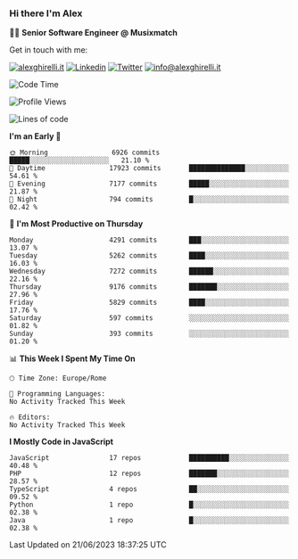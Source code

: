 ### Hi there I'm Alex

👨‍💻 __Senior Software Engineer @ Musixmatch__

Get in touch with me:

[![alexghirelli.it](https://img.shields.io/static/v1?label=alexghirelli.it&message=%20&color=red&logo=&style=flat-square&logoColor=white)](https://www.alexghirelli.it/)
[![Linkedin](https://img.shields.io/static/v1?label=Linkedin&message=%20&color=blue&logo=Linkedin&style=flat-square&logoColor=white)](https://linkedin.com/in/alexghirelli)
[![Twitter](https://img.shields.io/static/v1?label=Twitter&message=%20&color=blue&logo=Twitter&style=flat-square&logoColor=white)](https://twitter.com/alexGhirelli)
[![info@alexghirelli.it](https://img.shields.io/static/v1?label=info@alexghirelli.it&message=%20&color=red&logo=gmail&style=flat-square&logoColor=white)](mailto:info@alexghirelli.it)

<!--START_SECTION:waka-->
![Code Time](http://img.shields.io/badge/Code%20Time-7%2C466%20hrs%2056%20mins-blue)

![Profile Views](http://img.shields.io/badge/Profile%20Views-0-blue)

![Lines of code](https://img.shields.io/badge/From%20Hello%20World%20I%27ve%20Written-55.4%20million%20lines%20of%20code-blue)

**I'm an Early 🐤** 

```text
🌞 Morning                6926 commits        █████░░░░░░░░░░░░░░░░░░░░   21.10 % 
🌆 Daytime                17923 commits       ██████████████░░░░░░░░░░░   54.61 % 
🌃 Evening                7177 commits        █████░░░░░░░░░░░░░░░░░░░░   21.87 % 
🌙 Night                  794 commits         █░░░░░░░░░░░░░░░░░░░░░░░░   02.42 % 
```
📅 **I'm Most Productive on Thursday** 

```text
Monday                   4291 commits        ███░░░░░░░░░░░░░░░░░░░░░░   13.07 % 
Tuesday                  5262 commits        ████░░░░░░░░░░░░░░░░░░░░░   16.03 % 
Wednesday                7272 commits        ██████░░░░░░░░░░░░░░░░░░░   22.16 % 
Thursday                 9176 commits        ███████░░░░░░░░░░░░░░░░░░   27.96 % 
Friday                   5829 commits        ████░░░░░░░░░░░░░░░░░░░░░   17.76 % 
Saturday                 597 commits         ░░░░░░░░░░░░░░░░░░░░░░░░░   01.82 % 
Sunday                   393 commits         ░░░░░░░░░░░░░░░░░░░░░░░░░   01.20 % 
```


📊 **This Week I Spent My Time On** 

```text
🕑︎ Time Zone: Europe/Rome

💬 Programming Languages: 
No Activity Tracked This Week

🔥 Editors: 
No Activity Tracked This Week
```

**I Mostly Code in JavaScript** 

```text
JavaScript               17 repos            ██████████░░░░░░░░░░░░░░░   40.48 % 
PHP                      12 repos            ███████░░░░░░░░░░░░░░░░░░   28.57 % 
TypeScript               4 repos             ██░░░░░░░░░░░░░░░░░░░░░░░   09.52 % 
Python                   1 repo              █░░░░░░░░░░░░░░░░░░░░░░░░   02.38 % 
Java                     1 repo              █░░░░░░░░░░░░░░░░░░░░░░░░   02.38 % 
```




 Last Updated on 21/06/2023 18:37:25 UTC
<!--END_SECTION:waka-->
